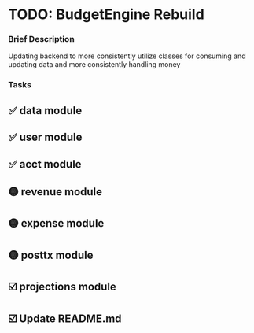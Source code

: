# TODO: BudgetEngine Rebuild

### Brief Description

Updating backend to more consistently utilize classes for consuming and updating data and more consistently handling money

### Tasks

## ✅ data module
## ✅ user module
## ✅ acct module
## 🟡 revenue module
## 🟡 expense module
## 🟡 posttx module
## ☑️ projections module
## ☑️ Update README.md
